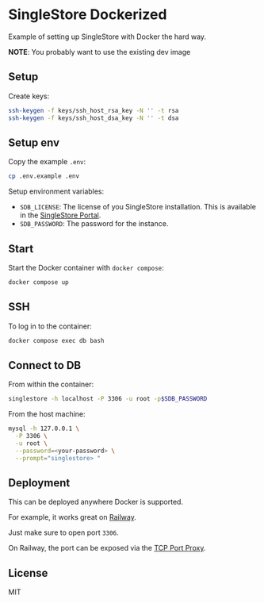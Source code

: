 # SingleStore Dockerized

Example of setting up SingleStore with Docker the hard way.

**NOTE**: You probably want to use the existing dev image

## Setup

Create keys:

```bash
ssh-keygen -f keys/ssh_host_rsa_key -N '' -t rsa
ssh-keygen -f keys/ssh_host_dsa_key -N '' -t dsa
```

## Setup env

Copy the example `.env`:

```sh
cp .env.example .env
```

Setup environment variables:

- `SDB_LICENSE`: The license of you SingleStore installation. This is available in the [SingleStore Portal](https://portal.singlestore.com).
- `SDB_PASSWORD`: The password for the instance.

## Start

Start the Docker container with `docker compose`:

```sh
docker compose up
```

## SSH

To log in to the container:

```sh
docker compose exec db bash
```

## Connect to DB

From within the container:

```sh
singlestore -h localhost -P 3306 -u root -p$SDB_PASSWORD
```

From the host machine:

```sh
mysql -h 127.0.0.1 \
  -P 3306 \
  -u root \
  --password=<your-password> \
  --prompt="singlestore> "
```

## Deployment

This can be deployed anywhere Docker is supported.

For example, it works great on [Railway](https://railway.app).

Just make sure to open port `3306`.

On Railway, the port can be exposed via the [TCP Port Proxy](https://docs.railway.app/guides/public-networking#tcp-proxying).

## License

MIT
